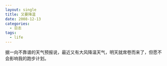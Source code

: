 ```yaml
---
layout: single
title: 又要降温
date: 2008-12-13
categories:
  - 日志
tags:
  - life
---
```


据一向不靠谱的天气预报说，最近又有大风降温天气，明天就席卷而来了，但愿不会影响我的跑步计划。
